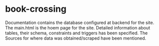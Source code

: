 book-crossing
=============

Documentation contains the database configured at backend for the site. The main.html is the hoem page for the site. 
Detailed information about tables, their schema, constraints and triggers has been specified. The Sources for where data was obtained/scraped have been mentioned.
